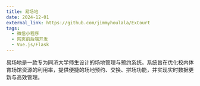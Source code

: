 ```yaml
---
title: 易场地
date: 2024-12-01
external_link: https://github.com/jimmyhoulala/ExCourt
tags:
  - 微信小程序
  - 网页前后端开发
  - Vue.js/Flask
---
```


易场地是一款专为同济大学师生设计的场地管理与预约系统。系统旨在优化校内体育场馆资源的利用率，提供便捷的场地预约、交换、拼场功能，并实现实时数据更新与高效管理。

<!--more-->
